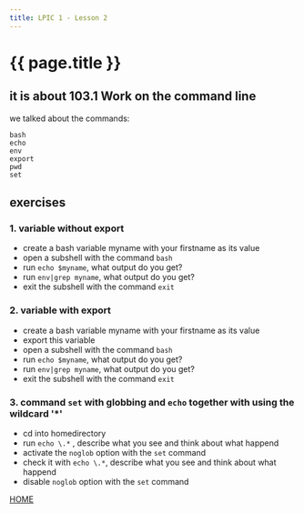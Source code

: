 ```yaml
---
title: LPIC 1 - Lesson 2
---
```


# {{ page.title }}

## it is about 103.1 Work on the command line

we talked about the commands:

```
bash
echo
env
export
pwd
set
```

## exercises

### 1. variable without export

- create a bash variable myname with your firstname as its value
- open a subshell with the command `bash`
- run `echo $myname`, what output do you get?
- run `env|grep myname`, what output do you get?
- exit the subshell with the command `exit`

### 2. variable with export

- create a bash variable myname with your firstname as its value
- export this variable
- open a subshell with the command `bash`
- run `echo $myname`, what output do you get?
- run `env|grep myname`, what output do you get?
- exit the subshell with the command `exit`

### 3. command `set` with globbing and `echo` together with using the wildcard '*'

- cd into homedirectory
- run `echo \.*` , describe what you see and think about what happend
- activate the `noglob` option with the `set` command
- check it with `echo \.*`, describe what you see and think about what happend
- disable `noglob` option with the `set` command


[HOME](./)